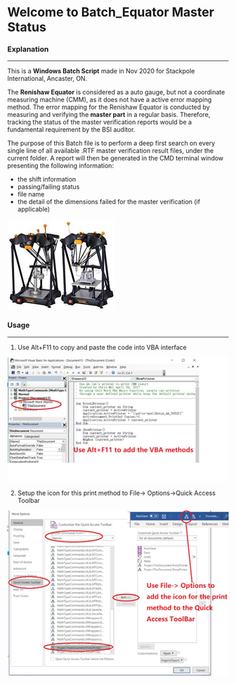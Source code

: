 # Welcome to Batch_Equator Master Status
###  Explanation
---
This is a **Windows Batch Script** made in Nov 2020 for Stackpole International, Ancaster, ON. 

The **Renishaw Equator** is considered as a auto gauge, but not a coordinate measuring machine (CMM), as it does not have a active error mapping method. The error mapping for the Renishaw Equator is conducted by measuring and verifying the **master part** in a regular basis. Therefore, tracking the status of the master verification reports would be a fundamental requirement by the BSI auditor. 

The purpose of this Batch file is to perform a deep first search on every single line of all available .RTF master verification result files, under the current folder. A report will then be generated in the CMD terminal window presenting the following information:
- the shift information
- passing/failing status
- file name
- the detail of the dimensions failed for the master verification (if applicable)

<img src="https://github.com/y5mei/Saved-Pictures/blob/master/equator300.jpg" style="zoom:100%;"/>





###  Usage
---

1. Use Alt+F11 to copy and paste the code into VBA interface

<img src="https://github.com/y5mei/Saved-Pictures/blob/master/VBA1.jpg" style="zoom:100%;" />

2. Setup the icon for this print method to File-> Options->Quick Access Toolbar
<img src="https://github.com/y5mei/Saved-Pictures/blob/master/VBA2.jpg" style="zoom:100%;" />
